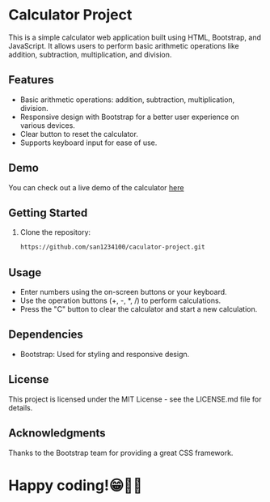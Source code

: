 # Calculator Project

This is a simple calculator web application built using HTML, Bootstrap, and JavaScript. It allows users to perform basic arithmetic operations like addition, subtraction, multiplication, and division.


## Features

- Basic arithmetic operations: addition, subtraction, multiplication, division.
- Responsive design with Bootstrap for a better user experience on various devices.
- Clear button to reset the calculator.
- Supports keyboard input for ease of use.

## Demo

You can check out a live demo of the calculator [here](https://san1234100.github.io/caculator-project/) 


## Getting Started

1. Clone the repository:

   ```bash
   https://github.com/san1234100/caculator-project.git

## Usage
- Enter numbers using the on-screen buttons or your keyboard.
- Use the operation buttons (+, -, *, /) to perform calculations.
- Press the "C" button to clear the calculator and start a new calculation.

## Dependencies
- Bootstrap: Used for styling and responsive design.

## License
This project is licensed under the MIT License - see the LICENSE.md file for details.

## Acknowledgments
Thanks to the Bootstrap team for providing a great CSS framework.   

# Happy coding!😁🧑‍💻